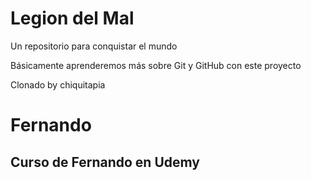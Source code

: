 # Legion del Mal
Un repositorio para conquistar el mundo

Básicamente aprenderemos más sobre Git y GitHub con este proyecto

Clonado by chiquitapia


# Fernando


## Curso de Fernando en Udemy
